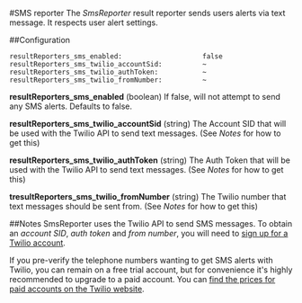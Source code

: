 #SMS reporter
The _SmsReporter_ result reporter sends users alerts via text message. It respects user alert settings.

##Configuration
```
resultReporters_sms_enabled:                    false
resultReporters_sms_twilio_accountSid:          ~
resultReporters_sms_twilio_authToken:           ~
resultReporters_sms_twilio_fromNumber:          ~
```

**resultReporters_sms_enabled** (boolean) If false, will not attempt to send any SMS alerts. Defaults to false.

**resultReporters_sms_twilio_accountSid** (string) The Account SID that will be used with the Twilio API to send text messages. (See _Notes_ for how to get this)

**resultReporters_sms_twilio_authToken** (string) The Auth Token that will be used with the Twilio API to send text messages. (See _Notes_ for how to get this)

**tresultReporters_sms_twilio_fromNumber** (string) The Twilio number that text messages should be sent from. (See _Notes_ for how to get this)

##Notes
SmsReporter uses the Twilio API to send SMS messages. To obtain an _account SID_, _auth token_ and _from number_, you will need to [sign up for a Twilio account](https://www.twilio.com/try-twilio).

If you pre-verify the telephone numbers wanting to get SMS alerts with Twilio, you can remain on a free trial account, but for convenience it's highly recommended to upgrade to a paid account. You can [find the prices for paid accounts on the Twilio website](https://www.twilio.com/sms/pricing).